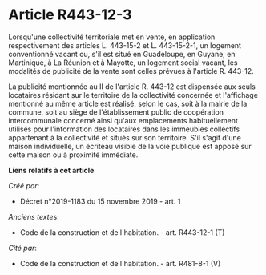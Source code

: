# Article R443-12-3

Lorsqu'une collectivité territoriale met en vente, en application respectivement des articles L. 443-15-2 et L. 443-15-2-1,
un logement conventionné vacant ou, s'il est situé en Guadeloupe, en Guyane, en Martinique, à La Réunion et à Mayotte, un
logement social vacant, les modalités de publicité de la vente sont celles prévues à l'article R. 443-12.

La publicité mentionnée au II de l'article R. 443-12 est dispensée aux seuls locataires résidant sur le territoire de la
collectivité concernée et l'affichage mentionné au même article est réalisé, selon le cas, soit à la mairie de la commune,
soit au siège de l'établissement public de coopération intercommunale concerné ainsi qu'aux emplacements habituellement
utilisés pour l'information des locataires dans les immeubles collectifs appartenant à la collectivité et situés sur son
territoire. S'il s'agit d'une maison individuelle, un écriteau visible de la voie publique est apposé sur cette maison ou à
proximité immédiate.

**Liens relatifs à cet article**

_Créé par_:

  - Décret n°2019-1183 du 15 novembre 2019 - art. 1

_Anciens textes_:

  - Code de la construction et de l'habitation. - art. R443-12-1 (T)

_Cité par_:

  - Code de la construction et de l'habitation. - art. R481-8-1 (V)
